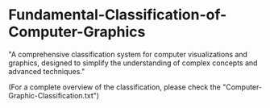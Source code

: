 # Fundamental-Classification-of-Computer-Graphics
"A comprehensive classification system for computer visualizations and graphics, designed to simplify the understanding of complex concepts and advanced techniques."

(For a complete overview of the classification, please check the "Computer-Graphic-Classification.txt")
